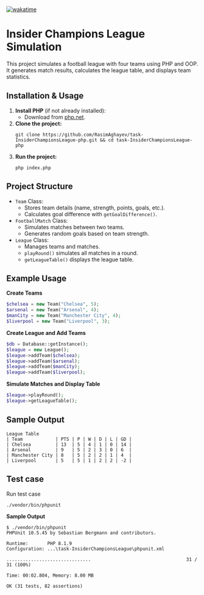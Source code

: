 [![wakatime](https://wakatime.com/badge/user/d7f8cf89-fee2-46da-89df-70b82216f2c2/project/865369a2-df6a-49f2-b863-924daf5e8036.svg)](https://wakatime.com/badge/user/d7f8cf89-fee2-46da-89df-70b82216f2c2/project/865369a2-df6a-49f2-b863-924daf5e8036)
# Insider Champions League Simulation

This project simulates a football league with four teams using PHP and OOP. It generates match results, calculates the league table, and displays team statistics.

## Installation & Usage

1. **Install PHP** (if not already installed):
   - Download from  [php.net](https://php.net/).
2. **Clone the project:**
   ```shell
   git clone https://github.com/RasimAghayev/task-InsiderChampionsLeague-php.git && cd task-InsiderChampionsLeague-php
    ```
3. **Run the project:**
   ```shell
   php index.php
   ```

## Project Structure

 * ``Team`` Class:
   * Stores team details (name, strength, points, goals, etc.).
   * Calculates goal difference with ```getGoalDifference()```.
 * ``FootballMatch`` Class:
   * Simulates matches between two teams.
   * Generates random goals based on team strength. 
* ``League`` Class:
  * Manages teams and matches.
  * ``playRound()`` simulates all matches in a round.
  * ``getLeagueTable()`` displays the league table.

## Example Usage

**Create Teams**
```php
$chelsea = new Team("Chelsea", 5);
$arsenal = new Team("Arsenal", 4);
$manCity = new Team("Manchester City", 4);
$liverpool = new Team("Liverpool", 3);
```
**Create League and Add Teams**
```php
$db = Database::getInstance();
$league = new League();
$league->addTeam($chelsea);
$league->addTeam($arsenal);
$league->addTeam($manCity);
$league->addTeam($liverpool);
```

**Simulate Matches and Display Table**
```php
$league->playRound();
$league->getLeagueTable();
```

## Sample Output
```
League Table
| Team            | PTS | P | W | D | L | GD |
| Chelsea         | 13  | 5 | 4 | 1 | 0 | 14 |
| Arsenal         | 9   | 5 | 2 | 3 | 0 | 6  |
| Manchester City | 8   | 5 | 2 | 2 | 1 | 4  |
| Liverpool       | 5   | 5 | 1 | 2 | 2 | -2 |
```


## Test case
Run test case
```shell
./vendor/bin/phpunit
```

**Sample Output**
```shell
$ ./vendor/bin/phpunit
PHPUnit 10.5.45 by Sebastian Bergmann and contributors.

Runtime:       PHP 8.1.9
Configuration: ...\task-InsiderChampionsLeague\phpunit.xml

...............................                                   31 / 31 (100%)

Time: 00:02.804, Memory: 8.00 MB

OK (31 tests, 82 assertions)

```